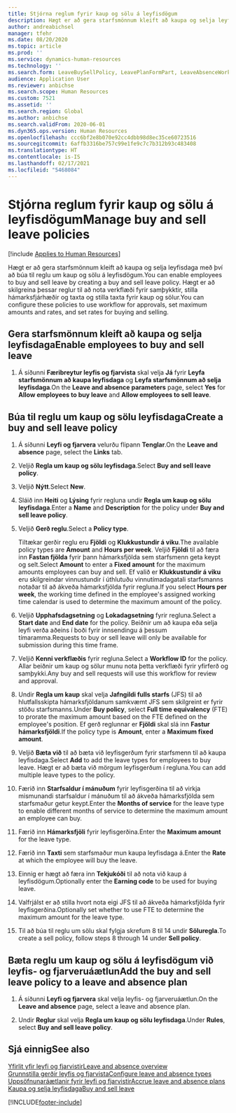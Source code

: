 ```yaml
---
title: Stjórna reglum fyrir kaup og sölu á leyfisdögum
description: Hægt er að gera starfsmönnum kleift að kaupa og selja leyfisdaga í Dynamics 365 Human Resources.
author: andreabichsel
manager: tfehr
ms.date: 08/20/2020
ms.topic: article
ms.prod: ''
ms.service: dynamics-human-resources
ms.technology: ''
ms.search.form: LeaveBuySellPolicy, LeavePlanFormPart, LeaveAbsenceWorkspace
audience: Application User
ms.reviewer: anbichse
ms.search.scope: Human Resources
ms.custom: 7521
ms.assetid: ''
ms.search.region: Global
ms.author: anbichse
ms.search.validFrom: 2020-06-01
ms.dyn365.ops.version: Human Resources
ms.openlocfilehash: ccc6bf2e8b070e92cc4dbb98d8ec35ce60723516
ms.sourcegitcommit: 6affb3316be757c99e1fe9c7c7b312b93c483408
ms.translationtype: HT
ms.contentlocale: is-IS
ms.lasthandoff: 02/17/2021
ms.locfileid: "5468084"
---
```

# <a name="manage-buy-and-sell-leave-policies"></a><span data-ttu-id="3a60c-103">Stjórna reglum fyrir kaup og sölu á leyfisdögum</span><span class="sxs-lookup"><span data-stu-id="3a60c-103">Manage buy and sell leave policies</span></span>

[!include [Applies to Human Resources](../includes/applies-to-hr.md)]

<span data-ttu-id="3a60c-104">Hægt er að gera starfsmönnum kleift að kaupa og selja leyfisdaga með því að búa til reglu um kaup og sölu á leyfisdögum.</span><span class="sxs-lookup"><span data-stu-id="3a60c-104">You can enable employees to buy and sell leave by creating a buy and sell leave policy.</span></span> <span data-ttu-id="3a60c-105">Hægt er að skilgreina þessar reglur til að nota verkflæði fyrir samþykktir, stilla hámarksfjárhæðir og taxta og stilla taxta fyrir kaup og sölur.</span><span class="sxs-lookup"><span data-stu-id="3a60c-105">You can configure these policies to use workflow for approvals, set maximum amounts and rates, and set rates for buying and selling.</span></span> 

## <a name="enable-employees-to-buy-and-sell-leave"></a><span data-ttu-id="3a60c-106">Gera starfsmönnum kleift að kaupa og selja leyfisdaga</span><span class="sxs-lookup"><span data-stu-id="3a60c-106">Enable employees to buy and sell leave</span></span>

1. <span data-ttu-id="3a60c-107">Á síðunni **Færibreytur leyfis og fjarvista** skal velja **Já** fyrir **Leyfa starfsmönnum að kaupa leyfisdaga** og **Leyfa starfsmönnum að selja leyfisdaga**.</span><span class="sxs-lookup"><span data-stu-id="3a60c-107">On the **Leave and absence parameters** page, select **Yes** for **Allow employees to buy leave** and **Allow employees to sell leave**.</span></span>

## <a name="create-a-buy-and-sell-leave-policy"></a><span data-ttu-id="3a60c-108">Búa til reglu um kaup og sölu leyfisdaga</span><span class="sxs-lookup"><span data-stu-id="3a60c-108">Create a buy and sell leave policy</span></span>

1. <span data-ttu-id="3a60c-109">Á síðunni **Leyfi og fjarvera** velurðu flipann **Tenglar**.</span><span class="sxs-lookup"><span data-stu-id="3a60c-109">On the **Leave and absence** page, select the **Links** tab.</span></span> 

2. <span data-ttu-id="3a60c-110">Veljið **Regla um kaup og sölu leyfisdaga**.</span><span class="sxs-lookup"><span data-stu-id="3a60c-110">Select **Buy and sell leave policy**.</span></span>

3. <span data-ttu-id="3a60c-111">Veljið **Nýtt**.</span><span class="sxs-lookup"><span data-stu-id="3a60c-111">Select **New**.</span></span>

4. <span data-ttu-id="3a60c-112">Sláið inn **Heiti** og **Lýsing** fyrir regluna undir **Regla um kaup og sölu leyfisdaga**.</span><span class="sxs-lookup"><span data-stu-id="3a60c-112">Enter a **Name** and **Description** for the policy under **Buy and sell leave policy**.</span></span> 

5. <span data-ttu-id="3a60c-113">Veljið **Gerð reglu**.</span><span class="sxs-lookup"><span data-stu-id="3a60c-113">Select a **Policy type**.</span></span> 

   <span data-ttu-id="3a60c-114">Tiltækar gerðir reglu eru **Fjöldi** og **Klukkustundir á viku**.</span><span class="sxs-lookup"><span data-stu-id="3a60c-114">The available policy types are **Amount** and **Hours per week**.</span></span> <span data-ttu-id="3a60c-115">Veljið **Fjöldi** til að færa inn **Fastan fjölda** fyrir þann hámarksfjölda sem starfsmenn geta keypt og selt.</span><span class="sxs-lookup"><span data-stu-id="3a60c-115">Select **Amount** to enter a **Fixed amount** for the maximum amounts employees can buy and sell.</span></span> <span data-ttu-id="3a60c-116">Ef valið er **Klukkustundir á viku** eru skilgreindar vinnustundir í úthlutuðu vinnutímadagatali starfsmanns notaðar til að ákveða hámarksfjölda fyrir regluna.</span><span class="sxs-lookup"><span data-stu-id="3a60c-116">If you select **Hours per week**, the working time defined in the employee's assigned working time calendar is used to determine the maximum amount of the policy.</span></span> 

6. <span data-ttu-id="3a60c-117">Veljið **Upphafsdagsetning** og **Lokadagsetning** fyrir regluna.</span><span class="sxs-lookup"><span data-stu-id="3a60c-117">Select a **Start date** and **End date** for the policy.</span></span> <span data-ttu-id="3a60c-118">Beiðnir um að kaupa eða selja leyfi verða aðeins í boði fyrir innsendingu á þessum tímaramma.</span><span class="sxs-lookup"><span data-stu-id="3a60c-118">Requests to buy or sell leave will only be available for submission during this time frame.</span></span> 

7. <span data-ttu-id="3a60c-119">Veljið **Kenni verkflæðis** fyrir regluna.</span><span class="sxs-lookup"><span data-stu-id="3a60c-119">Select a **Workflow ID** for the policy.</span></span> <span data-ttu-id="3a60c-120">Allar beiðnir um kaup og sölur munu nota þetta verkflæði fyrir yfirferð og samþykki.</span><span class="sxs-lookup"><span data-stu-id="3a60c-120">Any buy and sell requests will use this workflow for review and approval.</span></span> 

8. <span data-ttu-id="3a60c-121">Undir **Regla um kaup** skal velja **Jafngildi fulls starfs** (JFS) til að hlutfallsskipta hámarksfjöldanum samkvæmt JFS sem skilgreint er fyrir stöðu starfsmanns.</span><span class="sxs-lookup"><span data-stu-id="3a60c-121">Under **Buy policy**, select **Full time equivalency** (FTE) to prorate the maximum amount based on the FTE defined on the employee's position.</span></span> <span data-ttu-id="3a60c-122">Ef gerð reglunnar er **Fjöldi** skal slá inn **Fastur hámarksfjöldi**.</span><span class="sxs-lookup"><span data-stu-id="3a60c-122">If the policy type is **Amount**, enter a **Maximum fixed amount**.</span></span> 

9. <span data-ttu-id="3a60c-123">Veljið **Bæta við** til að bæta við leyfisgerðum fyrir starfsmenn til að kaupa leyfisdaga.</span><span class="sxs-lookup"><span data-stu-id="3a60c-123">Select **Add** to add the leave types for employees to buy leave.</span></span> <span data-ttu-id="3a60c-124">Hægt er að bæta við mörgum leyfisgerðum í regluna.</span><span class="sxs-lookup"><span data-stu-id="3a60c-124">You can add multiple leave types to the policy.</span></span> 

10. <span data-ttu-id="3a60c-125">Færið inn **Starfsaldur í mánuðum** fyrir leyfisgerðina til að virkja mismunandi starfsaldur í mánuðum til að ákveða hámarksfjölda sem starfsmaður getur keypt.</span><span class="sxs-lookup"><span data-stu-id="3a60c-125">Enter the **Months of service** for the leave type to enable different months of service to determine the maximum amount an employee can buy.</span></span> 

11. <span data-ttu-id="3a60c-126">Færið inn **Hámarksfjöli** fyrir leyfisgerðina.</span><span class="sxs-lookup"><span data-stu-id="3a60c-126">Enter the **Maximum amount** for the leave type.</span></span> 

12. <span data-ttu-id="3a60c-127">Færið inn **Taxti** sem starfsmaður mun kaupa leyfisdaga á.</span><span class="sxs-lookup"><span data-stu-id="3a60c-127">Enter the **Rate** at which the employee will buy the leave.</span></span> 

13. <span data-ttu-id="3a60c-128">Einnig er hægt að færa inn **Tekjukóði** til að nota við kaup á leyfisdögum.</span><span class="sxs-lookup"><span data-stu-id="3a60c-128">Optionally enter the **Earning code** to be used for buying leave.</span></span> 

14. <span data-ttu-id="3a60c-129">Valfrjálst er að stilla hvort nota eigi JFS til að ákveða hámarksfjölda fyrir leyfisgerðina.</span><span class="sxs-lookup"><span data-stu-id="3a60c-129">Optionally set whether to use FTE to determine the maximum amount for the leave type.</span></span> 

15. <span data-ttu-id="3a60c-130">Til að búa til reglu um sölu skal fylgja skrefum 8 til 14 undir **Söluregla**.</span><span class="sxs-lookup"><span data-stu-id="3a60c-130">To create a sell policy, follow steps 8 through 14 under **Sell policy**.</span></span> 

## <a name="add-the-buy-and-sell-leave-policy-to-a-leave-and-absence-plan"></a><span data-ttu-id="3a60c-131">Bæta reglu um kaup og sölu á leyfisdögum við leyfis- og fjarveruáætlun</span><span class="sxs-lookup"><span data-stu-id="3a60c-131">Add the buy and sell leave policy to a leave and absence plan</span></span>

1. <span data-ttu-id="3a60c-132">Á síðunni **Leyfi og fjarvera** skal velja leyfis- og fjarveruáætlun.</span><span class="sxs-lookup"><span data-stu-id="3a60c-132">On the **Leave and absence** page, select a leave and absence plan.</span></span>

2. <span data-ttu-id="3a60c-133">Undir **Reglur** skal velja **Regla um kaup og sölu leyfisdaga**.</span><span class="sxs-lookup"><span data-stu-id="3a60c-133">Under **Rules**, select **Buy and sell leave policy**.</span></span>

## <a name="see-also"></a><span data-ttu-id="3a60c-134">Sjá einnig</span><span class="sxs-lookup"><span data-stu-id="3a60c-134">See also</span></span>

[<span data-ttu-id="3a60c-135">Yfirlit yfir leyfi og fjarvistir</span><span class="sxs-lookup"><span data-stu-id="3a60c-135">Leave and absence overview</span></span>](hr-leave-and-absence-overview.md)</br>
[<span data-ttu-id="3a60c-136">Grunnstilla gerðir leyfis og fjarvista</span><span class="sxs-lookup"><span data-stu-id="3a60c-136">Configure leave and absence types</span></span>](hr-leave-and-absence-types.md)</br>
[<span data-ttu-id="3a60c-137">Uppsöfnunaráætlanir fyrir leyfi og fjarvistir</span><span class="sxs-lookup"><span data-stu-id="3a60c-137">Accrue leave and absence plans</span></span>](hr-leave-and-absence-accrue.md)</br>
[<span data-ttu-id="3a60c-138">Kaupa og selja leyfisdaga</span><span class="sxs-lookup"><span data-stu-id="3a60c-138">Buy and sell leave</span></span>](hr-employee-self-service-buy-sell-leave.md)



[!INCLUDE[footer-include](../includes/footer-banner.md)]